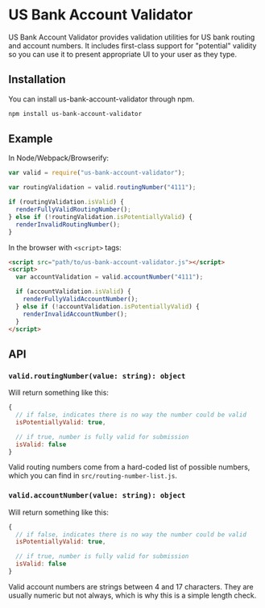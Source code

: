 # US Bank Account Validator

US Bank Account Validator provides validation utilities for US bank routing and account numbers. It includes first-class support for "potential" validity so you can use it to present appropriate UI to your user as they type.

## Installation

You can install us-bank-account-validator through npm.

```sh
npm install us-bank-account-validator
```

## Example

In Node/Webpack/Browserify:

```js
var valid = require("us-bank-account-validator");

var routingValidation = valid.routingNumber("4111");

if (routingValidation.isValid) {
  renderFullyValidRoutingNumber();
} else if (!routingValidation.isPotentiallyValid) {
  renderInvalidRoutingNumber();
}
```

In the browser with `<script>` tags:

```html
<script src="path/to/us-bank-account-validator.js"></script>
<script>
  var accountValidation = valid.accountNumber("4111");

  if (accountValidation.isValid) {
    renderFullyValidAccountNumber();
  } else if (!accountValidation.isPotentiallyValid) {
    renderInvalidAccountNumber();
  }
</script>
```

## API

### `valid.routingNumber(value: string): object`

Will return something like this:

```js
{
  // if false, indicates there is no way the number could be valid
  isPotentiallyValid: true,

  // if true, number is fully valid for submission
  isValid: false
}
```

Valid routing numbers come from a hard-coded list of possible numbers, which you can find in `src/routing-number-list.js`.

### `valid.accountNumber(value: string): object`

Will return something like this:

```js
{
  // if false, indicates there is no way the number could be valid
  isPotentiallyValid: true,

  // if true, number is fully valid for submission
  isValid: false
}
```

Valid account numbers are strings between 4 and 17 characters. They are usually numeric but not always, which is why this is a simple length check.
